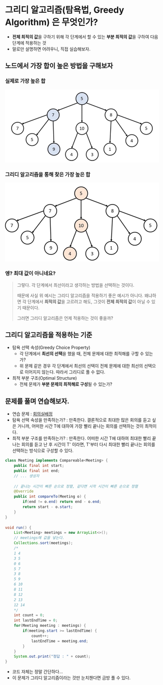 # 그리디 알고리즘(탐욕법, Greedy Algorithm) 은 무엇인가?

- **전체 최적의 값**을 구하기 위해 각 단계에서 할 수 있는 **부분 최적의 값**을 구하여 다음 단계에 적용하는 것
- 말로만 설명하면 어려우니, 직접 실습해보자.

## 노드에서 가장 합이 높은 방법을 구해보자

### 실제로 가장 높은 합

![실제 최대 합](<실제 최대 합.png>)

### 그리디 알고리즘을 통해 찾은 가장 높은 합

![그리디 최대 합](<그리디 최대 합.png>)

### 엥? 최대 값이 아니네요?

> 그렇다. 각 단계에서 최선이라고 생각하는 방법을 선택하는 것이다.
> 
> 때문에 사실 위 예시는 그리디 알고리즘을 적용하기 좋은 예시가 아니다. 왜냐하면 각 단계에서 **최적의 값**을 고르려고 해도, 그것이 **전체 최적의 값**이 아닐 수 있기 때문이다.
> 
> 그러면 그리디 알고리즘은 언제 적용하는 것이 좋을까?

## 그리디 알고리즘을 적용하는 기준

- 탐욕 선택 속성(Greedy Choice Property)
  - 각 단계에서 **최선의 선택**을 했을 때, 전체 문제에 대한 최적해를 구할 수 있는가?
  - 위 문제 같은 경우 각 단계에서 최선의 선택이 전체 문제에 대한 최선의 선택으로 이어지지 않는다. 따라서 그리디로 풀 수 없다.
- 최적 부분 구조(Optimal Structure)
  - 전체 문제가 **부분 문제의 최적해로 구성**될 수 있는가?

## 문제를 풀며 연습해보자.

- 연습 문제 : [회의실배정](https://www.acmicpc.net/problem/1931)
- 탐욕 선택 속성을 만족하는가? : 만족한다. 결론적으로 최대한 많은 회의를 듣고 싶은 거니까, 어떠한 시간 T에 대하여 가장 빨리 끝나는 회의를 선택하는 것이 최적이다.
- 최적 부분 구조를 만족하는가? : 만족한다. 어떠한 시간 T에 대하여 최대한 빨리 끝나는 회의를 듣고 난 후 시간이 T' 이라면, T'부터 다시 최대한 빨리 끝나는 회의를 선택하는 방식으로 구성할 수 있다.

```java
class Meeting implements Compareable<Meeting> {
	public final int start;
	public final int end;
	// ... 생성자

	// 끝나는 시간이 빠른 순으로 정렬, 같다면 시작 시간이 빠른 순으로 정렬
	@Override
	public int compareTo(Meeting o) {
		if(end != o.end) return end - o.end;
		return start - o.start;
	}
}

void run() {
	List<Meeting> meetings = new ArrayList<>();
	// meetings에 값을 넣는다.
	Collections.sort(meetings);
	/*
	1 4
	3 5
	0 6
	5 7
	3 8
	5 9
	6 10
	8 11
	8 12
	2 13
	12 14
	*/
	int count = 0;
	int lastEndTime = 0;
	for(Meeting meeting : meetings) {
		if(meeting.start >= lastEndTime) {
			count++;
			lastEndTime = meeting.end;
		}
	}
	System.out.print("정답 : " + count);
}
```

- 코드 자체는 정말 간단하다...
- 이 문제가 그리디 알고리즘이라는 것만 눈치챈다면 금방 풀 수 있다.
